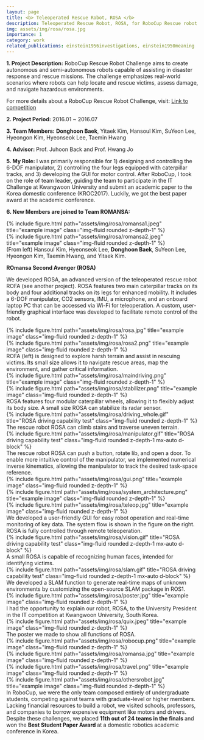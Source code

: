 ```yaml
---
layout: page
title: <b> Teleoperated Rescue Robot, ROSA </b>
description: Teleoperated Rescue Robot, ROSA, for RoboCup Rescue robot league (Undergraduate Project, 2016)
img: assets/img/rosa/rosa.jpg
importance: 1
category: work
related_publications: einstein1956investigations, einstein1950meaning
---
```


<p><b>1. Project Description:</b> RoboCup Rescue Robot Challenge aims to create autonomous and semi-autonomous robots capable of assisting in disaster response and rescue missions. The challenge emphasizes real-world scenarios where robots can help locate and rescue victims, assess damage, and navigate hazardous environments. </p>

<p>For more details about a RoboCup Rescue Robot Challenge, visit: <a href="https://www.nist.gov/el/intelligent-systems-division-73500/robocuprescue-league-2016">Link to competition</a></p>

<p><b>2. Project Period:</b> 2016.01 ~ 2016.07 </p>
<p><b>3. Team Members:</b> <b>Donghoon Baek</b>, Yitaek Kim, Hansoul Kim, SuYeon Lee, Hyeongon Kim, Hyeonseok Lee, Taemin Hwang </p>
<p><b>4. Advisor: </b> Prof. Juhoon Back and Prof. Hwang Jo</p>
<p><b>5. My Role: </b> I was primarily responsible for 1) designing and controlling the 6-DOF manipulator, 2) controlling the four legs equipped with caterpillar tracks, and 3) developing the GUI for motor control. After RoboCup, I took on the role of team leader, guiding the team to participate in the IT Challenge at Kwangwoon University and submit an academic paper to the Korea domestic conference (KROC2017). Luckily, we got the best paper award at the academic conference. </p>

<p><b>6. New Members are joined to Team ROMANSA: </b></p>


<div class="row justify-content-center">
    <div class="col-sm mt-3 mt-md-0">
        {% include figure.html path="assets/img/rosa/romansa1.jpeg" title="example image" class="img-fluid rounded z-depth-1" %}
    </div>
    <div class="col-sm mt-3 mt-md-0">
        {% include figure.html path="assets/img/rosa/romansa2.jpeg" title="example image" class="img-fluid rounded z-depth-1" %}
    </div>
</div>
<div class="caption">
    (From left) Hansoul Kim, Hyeonseok Lee, <b>Donghoon Baek</b>, SuYeon Lee, Hyeongon Kim, Taemin Hwang, and Yitaek Kim. 
</div>

<p><b> ROmansa Second Avenger (ROSA) </b></p>
<p> We developed ROSA, an advanced version of the teleoperated rescue robot ROFA (see another project). ROSA features two main caterpillar tracks on its body and four additional tracks on its legs for enhanced mobility. It includes a 6-DOF manipulator, CO2 sensors, IMU, a microphone, and an onboard laptop PC that can be accessed via Wi-Fi for teleoperation. A custom, user-friendly graphical interface was developed to facilitate remote control of the robot. </p>


<div class="row justify-content-center">
    <div class="col-sm mt-3 mt-md-0">
        {% include figure.html path="assets/img/rosa/rosa.jpg" title="example image" class="img-fluid rounded z-depth-1" %}
    </div>
    <div class="col-sm mt-3 mt-md-0">
        {% include figure.html path="assets/img/rosa/rosa2.png" title="example image" class="img-fluid rounded z-depth-1" %}
    </div>
</div>
<div class="caption">
    ROFA (left) is designed to explore harsh terrain and assist in rescuing victims. Its small size allows it to navigate rescue areas, map the environment, and gather critical information.
</div>

<div class="row justify-content-center">
    <div class="col-sm mt-3 mt-md-0">
        {% include figure.html path="assets/img/rosa/maindriving.png" title="example image" class="img-fluid rounded z-depth-1" %}
    </div>
    <div class="col-sm mt-3 mt-md-0">
        {% include figure.html path="assets/img/rosa/stabilizer.png" title="example image" class="img-fluid rounded z-depth-1" %}
    </div>
</div>
<div class="caption">
    ROSA features four modular caterpillar wheels, allowing it to flexibly adjust its body size. A small size ROSA can stabilize its radar sensor. 
</div>

<div class="row justify-content-center">
    <div class="col-sm mt-5 mt-md-0 text-center">
        {% include figure.html path="assets/img/rosa/driving_whole.gif" title="ROSA driving capability test" class="img-fluid rounded z-depth-1" %}
    </div>
</div>
<div class="caption text-center">
    The rescue robot ROSA can climb stairs and traverse uneven terrain.
</div>


<div class="row justify-content-center">
    <div class="col-sm mt-8 mt-md-0 text-center">
        {% include figure.html path="assets/img/rosa/manipulator.gif" title="ROSA driving capability test" class="img-fluid rounded z-depth-1 mx-auto d-block" %}
    </div>
</div>
<div class="caption text-center">
    The rescue robot ROSA can push a button, rotate lib, and open a door. To enable more intuitive control of the manipulator, we implemented numerical inverse kinematics, allowing the manipulator to track the desired task-space reference.   
</div>



<div class="row justify-content-center">
    <div class="col-sm mt-3 mt-md-0">
        {% include figure.html path="assets/img/rosa/gui.png" title="example image" class="img-fluid rounded z-depth-1" %}
    </div>
    <div class="col-sm mt-3 mt-md-0">
        {% include figure.html path="assets/img/rosa/system_architecture.png" title="example image" class="img-fluid rounded z-depth-1" %}
    </div>
    <div class="col-sm mt-3 mt-md-0">
        {% include figure.html path="assets/img/rosa/teleop.jpg" title="example image" class="img-fluid rounded z-depth-1" %}
    </div>
</div>
<div class="caption">
    We developed a user-friendly GUI for easy robot operation and real-time monitoring of key data. The system flow is shown in the figure on the right. ROSA is fully controlled through remote teleoperation.
</div>


<div class="row justify-content-center">
    <div class="col-sm mt-3 mt-md-0 text-center">
        {% include figure.html path="assets/img/rosa/vision.gif" title="ROSA driving capability test" class="img-fluid rounded z-depth-1 mx-auto d-block" %}
    </div>
</div>
<div class="caption">
    A small ROSA is capable of recognizing human faces, intended for identifying victims.
</div>

<div class="row justify-content-center">
    <div class="col-sm mt-3 mt-md-0 text-center">
        {% include figure.html path="assets/img/rosa/slam.gif" title="ROSA driving capability test" class="img-fluid rounded z-depth-1 mx-auto d-block" %}
    </div>
</div>
<div class="caption">
    We developed a SLAM function to generate real-time maps of unknown environments by customizing the open-source SLAM package in ROS1.
</div>



<div class="row justify-content-center">
    <div class="col-sm-6 mt-3">
        {% include figure.html path="assets/img/rosa/poster.jpg" title="example image" class="img-fluid rounded z-depth-1" %}
    </div>
</div>
<div class="caption">
    I had the opportunity to explain our robot, ROSA, to the University President in the IT competition at Kwangwoon University, South Korea.
</div>

<div class="row justify-content-center">
    <div class="col-sm-6 mt-3">
        {% include figure.html path="assets/img/rosa/quix.jpeg" title="example image" class="img-fluid rounded z-depth-1" %}
    </div>
</div>
<div class="caption">
    The poster we made to show all functions of ROSA.
</div>



<div class="row justify-content-center">
    <div class="col-sm-6 mt-3">
        {% include figure.html path="assets/img/rosa/robocup.png" title="example image" class="img-fluid rounded z-depth-1" %}
    </div>
    <div class="col-sm-6 mt-3">
        {% include figure.html path="assets/img/rosa/romansa.jpg" title="example image" class="img-fluid rounded z-depth-1" %}
    </div>
    <div class="col-sm-6 mt-3">
        {% include figure.html path="assets/img/rosa/travel.png" title="example image" class="img-fluid rounded z-depth-1" %}
    </div>
    <div class="col-sm-6 mt-3">
        {% include figure.html path="assets/img/rosa/othersrobot.jpg" title="example image" class="img-fluid rounded z-depth-1" %}
    </div>
</div>

<div class="caption">
In RoboCup, we were the only team composed entirely of undergraduate students, competing against teams with graduate-level or higher members. Lacking financial resources to build a robot, we visited schools, professors, and companies to borrow expensive equipment like motors and drivers. Despite these challenges, we placed <b> 11th out of 24 teams in the finals </b> and won the <b> Best Student Paper Award </b> at a domestic robotics academic conference in Korea.
</div>